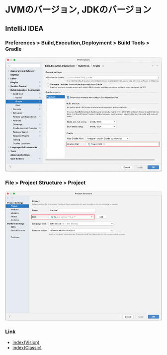 # JVMのバージョン, JDKのバージョン

## IntelliJ IDEA

### Preferences > Build,Execution,Deployment > Build Tools > Gradle

![](_images/intellij_preferences_gradle.png)

### File > Project Structure > Project

![](_images/intellij_file_projectstructure_project.png)

### Link

- [index(Vision)](../../index_ja.md)
- [index(Classic)](../../classic/index_ja.md)

